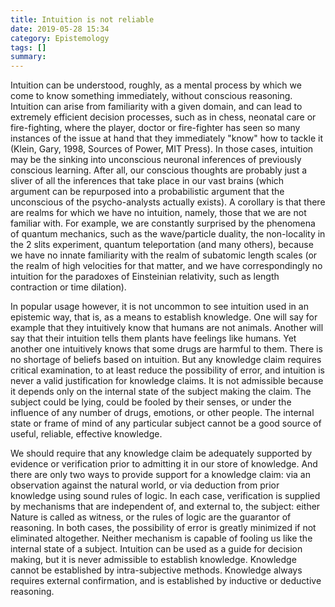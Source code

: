 ```yaml
---
title: Intuition is not reliable
date: 2019-05-28 15:34
category: Epistemology
tags: []
summary: 
---
```

Intuition can be understood, roughly, as a mental process by which we come to know something immediately, without conscious reasoning. Intuition can arise from familiarity with a given domain, and can lead to extremely efficient decision processes, such as in chess, neonatal care or fire-fighting, where the player, doctor or fire-fighter has seen so many instances of the issue at hand that they immediately "know" how to tackle it (Klein, Gary, 1998, Sources of Power, MIT Press). In those cases, intuition may be the sinking into unconscious neuronal inferences of previously conscious learning. After all, our conscious thoughts are probably just a sliver of all the inferences that take place in our vast brains (which argument can be repurposed into a probabilistic argument that the unconscious of the psycho-analysts actually exists). A corollary is that there are realms for which we have no intuition, namely, those that we are not familiar with. For example, we are constantly surprised by the phenomena of quantum mechanics, such as the wave/particle duality, the non-locality in the 2 slits experiment, quantum teleportation (and many others), because we have no innate familiarity with the realm of subatomic length scales (or the realm of high velocities for that matter, and we have correspondingly no intuition for the paradoxes of Einsteinian relativity, such as length contraction or time dilation).

In popular usage however, it is not uncommon to see intuition used in an epistemic way, that is, as a means to establish knowledge. One will say for example that they intuitively know that humans are not animals. Another will say that their intuition tells them plants have feelings like humans. Yet another one intuitively knows that some drugs are harmful to them. There is no shortage of beliefs based on intuition. But any knowledge claim requires critical examination, to at least reduce the possibility of error, and intuition is never a valid justification for knowledge claims. It is not admissible because it depends only on the internal state of the subject making the claim. The subject could be lying, could be fooled by their senses, or under the influence of any number of drugs, emotions, or other people. The internal state or frame of mind of any particular subject cannot be a good source of useful, reliable, effective knowledge.

We should require that any knowledge claim be adequately supported by evidence or verification prior to admitting it in our store of knowledge. And there are only two ways to provide support for a knowledge claim: via an observation against the natural world, or via deduction from prior knowledge using sound rules of logic. In each case, verification is supplied by mechanisms that are independent of, and external to, the subject: either Nature is called as witness, or the rules of logic are the guarantor of reasoning. In both cases, the possibility of error is greatly minimized if not eliminated altogether. Neither mechanism is capable of fooling us like the internal state of a subject. Intuition can be used as a guide for decision making, but it is never admissible to establish knowledge. Knowledge cannot be established by intra-subjective methods. Knowledge always requires external confirmation, and is established by inductive or deductive reasoning. 

